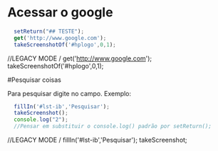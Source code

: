 # Acessar o google

```javascript
  setReturn("## TESTE");
  get('http://www.google.com');
  takeScreenshotOf('#hplogo',0,1);
```

//LEGACY MODE \/
<automator>
  get('http://www.google.com');
  takeScreenshotOf('#hplogo',0,1);
</automator>

#Pesquisar coisas

Para pesquisar digite no campo.
Exemplo:

```javascript  
  fillIn('#lst-ib','Pesquisar');
  takeScreenshot();
  console.log("2");
  //Pensar em substituir o console.log() padrão por setReturn();

```

//LEGACY MODE \/
<automator>
  fillIn('#lst-ib','Pesquisar');
  takeScreenshot;
</automator>
